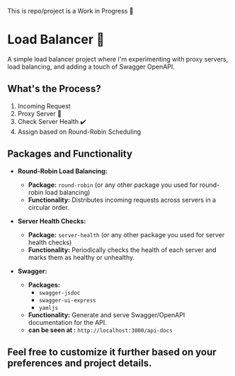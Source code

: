 This is repo/project is a Work in Progress 🚧

# Load Balancer 🚀

A simple load balancer project where I'm experimenting with proxy servers, load balancing, and adding a touch of Swagger OpenAPI.

## What's the Process?
   1. Incoming Request 
   2. Proxy Server 🔄
   3. Check Server Health ✔️
   4. Assign based on Round-Robin Scheduling 

## Packages and Functionality

- **Round-Robin Load Balancing:**
  - **Package:** `round-robin` (or any other package you used for round-robin load balancing)
  - **Functionality:** Distributes incoming requests across servers in a circular order.

- **Server Health Checks:** 
  - **Package:** `server-health` (or any other package you used for server health checks)
  - **Functionality:** Periodically checks the health of each server and marks them as healthy or unhealthy.

- **Swagger:** 
  - **Packages:**
    - `swagger-jsdoc`
    - `swagger-ui-express`
    - `yamljs`
  - **Functionality:** Generate and serve Swagger/OpenAPI documentation for the API.
  - **can be seen at :**  `http://localhost:3000/api-docs`




## Feel free to customize it further based on your preferences and project details.
